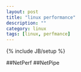 ```yaml
---
layout: post
title: "linux performance"
description: ""
category: linux
tags: [linux, perfmance]
---
```

{% include JB/setup %}

##NetPerf
##NetPipe



